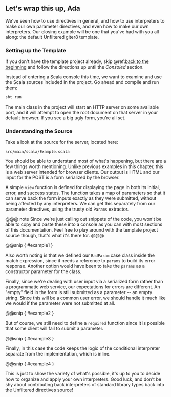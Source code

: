 Let's wrap this up, Ada
-----------------------

We've seen how to use directives in general, and how to use
interpreters to make our own parameter directives, and even how to
make our own interpreters. Our closing example will be one that you've
had with you all along: the default Unfiltered giter8 template.

### Setting up the Template

If you don't have the template project already, skip
@ref:[back to the beginning][try] and follow the directions up until the
*Consoled* section.

[try]: ../01.md

Instead of entering a Scala console this time, we want to examine and
use the Scala sources included in the project. Go ahead and compile
and run them:

```sh
sbt run
```

The main class in the project will start an HTTP server on some
available port, and it will attempt to open the root document on that
server in your default browser. If you see a big ugly form, you're
all set.

### Understanding the Source

Take a look at the source for the server, located here:

    src/main/scala/Example.scala

You should be able to understand most of what's happening, but there
are a few things worth mentioning. Unlike previous examples in this
chapter, this is a web server intended for browser clients. Our output
is HTML and our input for the POST is a form serialized by the browser.

A simple `view` function is defined for displaying the page in both
its initial, error, and success states. The function takes a map of
parameters so that it can serve back the form inputs exactly as they
were submitted, without being affected by any interpreters. We can get
this separately from our parameter directives, using the trusty old
`Params` extractor.

@@@ note
Since we're just calling out snippets of the code, you won't be able
to copy and paste these into a console as you can with most sections
of this documentation. Feel free to play around with the template
project source though, that's what it's there for.
@@@

@@snip [ ](../../main/scala/07/g.scala) { #example1 }

Also worth noting is that we defined our `BadParam` case class inside
the match expression, since it needs a reference to `params` to build
its error response. Another option would have been to take the
`params` as a constructor parameter for the class.

Finally, since we're dealing with user input via a serialized form
rather than a programmatic web service, our expectations for errors
are different. An "empty" field in the form is still submitted as a
parameter -- an empty string. Since this will be a common user error,
we should handle it much like we would if the parameter were not
submitted at all.

@@snip [ ](../../main/scala/07/g.scala) { #example2 }

But of course, we still need to define a `required` function since it
is possible that some client will fail to submit a parameter.

@@snip [ ](../../main/scala/07/g.scala) { #example3 }

Finally, in this case the code keeps the logic of the conditional
interpreter separate from the implementation, which is inline.

@@snip [ ](../../main/scala/07/g.scala) { #example4 }

This is just to show the variety of what's possible, it's up to you to
decide how to organize and apply your own interpreters. Good luck, and
don't be shy about contributing back interpreters of standard library
types back into the Unfiltered directives source!
